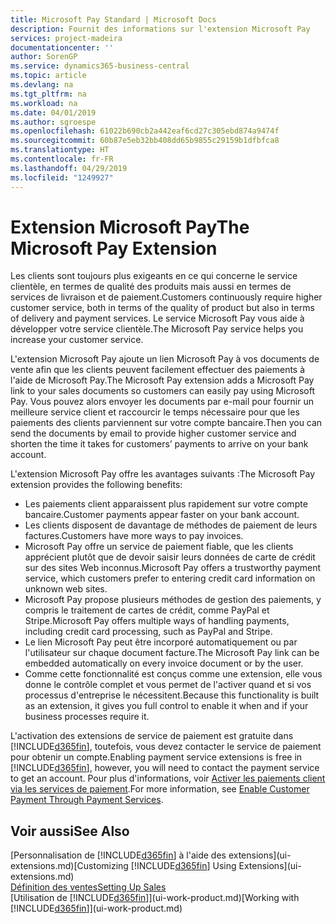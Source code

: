 ```yaml
---
title: Microsoft Pay Standard | Microsoft Docs
description: Fournit des informations sur l'extension Microsoft Pay
services: project-madeira
documentationcenter: ''
author: SorenGP
ms.service: dynamics365-business-central
ms.topic: article
ms.devlang: na
ms.tgt_pltfrm: na
ms.workload: na
ms.date: 04/01/2019
ms.author: sgroespe
ms.openlocfilehash: 61022b690cb2a442eaf6cd27c305ebd874a9474f
ms.sourcegitcommit: 60b87e5eb32bb408dd65b9855c29159b1dfbfca8
ms.translationtype: HT
ms.contentlocale: fr-FR
ms.lasthandoff: 04/29/2019
ms.locfileid: "1249927"
---
```

# <a name="the-microsoft-pay-extension"></a><span data-ttu-id="b08da-103">Extension Microsoft Pay</span><span class="sxs-lookup"><span data-stu-id="b08da-103">The Microsoft Pay Extension</span></span>
<span data-ttu-id="b08da-104">Les clients sont toujours plus exigeants en ce qui concerne le service clientèle, en termes de qualité des produits mais aussi en termes de services de livraison et de paiement.</span><span class="sxs-lookup"><span data-stu-id="b08da-104">Customers continuously require higher customer service, both in terms of the quality of product but also in terms of delivery and payment services.</span></span> <span data-ttu-id="b08da-105">Le service Microsoft Pay vous aide à développer votre service clientèle.</span><span class="sxs-lookup"><span data-stu-id="b08da-105">The Microsoft Pay service helps you increase your customer service.</span></span>

<span data-ttu-id="b08da-106">L'extension Microsoft Pay ajoute un lien Microsoft Pay à vos documents de vente afin que les clients peuvent facilement effectuer des paiements à l'aide de Microsoft Pay.</span><span class="sxs-lookup"><span data-stu-id="b08da-106">The Microsoft Pay extension adds a Microsoft Pay link to your sales documents so customers can easily pay using Microsoft Pay.</span></span> <span data-ttu-id="b08da-107">Vous pouvez alors envoyer les documents par e-mail pour fournir un meilleure service client et raccourcir le temps nécessaire pour que les paiements des clients parviennent sur votre compte bancaire.</span><span class="sxs-lookup"><span data-stu-id="b08da-107">Then you can send the documents by email to provide higher customer service and shorten the time it takes for customers’ payments to arrive on your bank account.</span></span>

<span data-ttu-id="b08da-108">L'extension Microsoft Pay offre les avantages suivants :</span><span class="sxs-lookup"><span data-stu-id="b08da-108">The Microsoft Pay extension provides the following benefits:</span></span>
- <span data-ttu-id="b08da-109">Les paiements client apparaissent plus rapidement sur votre compte bancaire.</span><span class="sxs-lookup"><span data-stu-id="b08da-109">Customer payments appear faster on your bank account.</span></span>
- <span data-ttu-id="b08da-110">Les clients disposent de davantage de méthodes de paiement de leurs factures.</span><span class="sxs-lookup"><span data-stu-id="b08da-110">Customers have more ways to pay invoices.</span></span>
- <span data-ttu-id="b08da-111">Microsoft Pay offre un service de paiement fiable, que les clients apprécient plutôt que de devoir saisir leurs données de carte de crédit sur des sites Web inconnus.</span><span class="sxs-lookup"><span data-stu-id="b08da-111">Microsoft Pay offers a trustworthy payment service, which customers prefer to entering credit card information on unknown web sites.</span></span>
- <span data-ttu-id="b08da-112">Microsoft Pay propose plusieurs méthodes de gestion des paiements, y compris le traitement de cartes de crédit, comme PayPal et Stripe.</span><span class="sxs-lookup"><span data-stu-id="b08da-112">Microsoft Pay offers multiple ways of handling payments, including credit card processing, such as PayPal and Stripe.</span></span>
- <span data-ttu-id="b08da-113">Le lien Microsoft Pay peut être incorporé automatiquement ou par l'utilisateur sur chaque document facture.</span><span class="sxs-lookup"><span data-stu-id="b08da-113">The Microsoft Pay link can be embedded automatically on every invoice document or by the user.</span></span>
- <span data-ttu-id="b08da-114">Comme cette fonctionnalité est conçus comme une extension, elle vous donne le contrôle complet et vous permet de l'activer quand et si vos processus d'entreprise le nécessitent.</span><span class="sxs-lookup"><span data-stu-id="b08da-114">Because this functionality is built as an extension, it gives you full control to enable it when and if your business processes require it.</span></span>

<span data-ttu-id="b08da-115">L'activation des extensions de service de paiement est gratuite dans [!INCLUDE[d365fin](includes/d365fin_md.md)], toutefois, vous devez contacter le service de paiement pour obtenir un compte.</span><span class="sxs-lookup"><span data-stu-id="b08da-115">Enabling payment service extensions is free in [!INCLUDE[d365fin](includes/d365fin_md.md)], however, you will need to contact the payment service to get an account.</span></span> <span data-ttu-id="b08da-116">Pour plus d'informations, voir [Activer les paiements client via les services de paiement](sales-how-enable-payment-service-extensions.md).</span><span class="sxs-lookup"><span data-stu-id="b08da-116">For more information, see [Enable Customer Payment Through Payment Services](sales-how-enable-payment-service-extensions.md).</span></span>

## <a name="see-also"></a><span data-ttu-id="b08da-117">Voir aussi</span><span class="sxs-lookup"><span data-stu-id="b08da-117">See Also</span></span>
<span data-ttu-id="b08da-118">[Personnalisation de [!INCLUDE[d365fin](includes/d365fin_md.md)] à l'aide des extensions](ui-extensions.md)</span><span class="sxs-lookup"><span data-stu-id="b08da-118">[Customizing [!INCLUDE[d365fin](includes/d365fin_md.md)] Using Extensions](ui-extensions.md)</span></span>  
[<span data-ttu-id="b08da-119">Définition des ventes</span><span class="sxs-lookup"><span data-stu-id="b08da-119">Setting Up Sales</span></span>](sales-setup-sales.md)  
<span data-ttu-id="b08da-120">[Utilisation de [!INCLUDE[d365fin](includes/d365fin_md.md)]](ui-work-product.md)</span><span class="sxs-lookup"><span data-stu-id="b08da-120">[Working with [!INCLUDE[d365fin](includes/d365fin_md.md)]](ui-work-product.md)</span></span>
